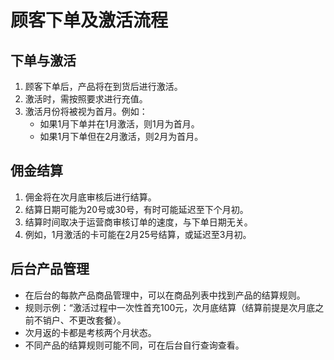 
# 顾客下单及激活流程
## 下单与激活
1. 顾客下单后，产品将在到货后进行激活。
2. 激活时，需按照要求进行充值。
3. 激活月份将被视为首月。例如：
   - 如果1月下单并在1月激活，则1月为首月。
   - 如果1月下单但在2月激活，则2月为首月。
## 佣金结算
1. 佣金将在次月底审核后进行结算。
2. 结算日期可能为20号或30号，有时可能延迟至下个月初。
3. 结算时间取决于运营商审核订单的速度，与下单日期无关。
4. 例如，1月激活的卡可能在2月25号结算，或延迟至3月初。
## 后台产品管理
- 在后台的每款产品商品管理中，可以在商品列表中找到产品的结算规则。
- 规则示例：“激活过程中一次性首充100元，次月底结算（结算前提是次月底之前不销户、不更改套餐）。
- 次月返的卡都是考核两个月状态。
- 不同产品的结算规则可能不同，可在后台自行查询查看。
